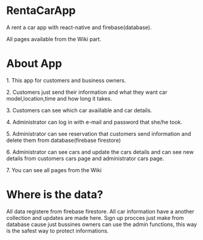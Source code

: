 # RentaCarApp
 A rent a car app with react-native and firebase(database).</p>
 All pages available from the Wiki part.
<h1>About App</h1>
1. This app for customers and business owners.</p>
2. Customers just send their information and what they want car model,location,time and how long it takes.</p>
3. Customers can see which car avaiilable and car details.</p>
4. Administrator can log in with e-mail and password that she/he took.</p>
5. Administrator can see reservation that customers send information and delete them from database(firebase firestore)</p>
6. Administrator can see cars and update the cars details and can see new details  from customers cars page and administrator cars page.</p>
7. You can see all pages from the Wiki </p>
<h1>Where is the data?</h1>
All data registere from firebase firestore. All car information have a another collection and updates are made here.
Sıgn up procces just make from database cause just bussines owners can use the admin functions, this way is the safest way to protect informations.
